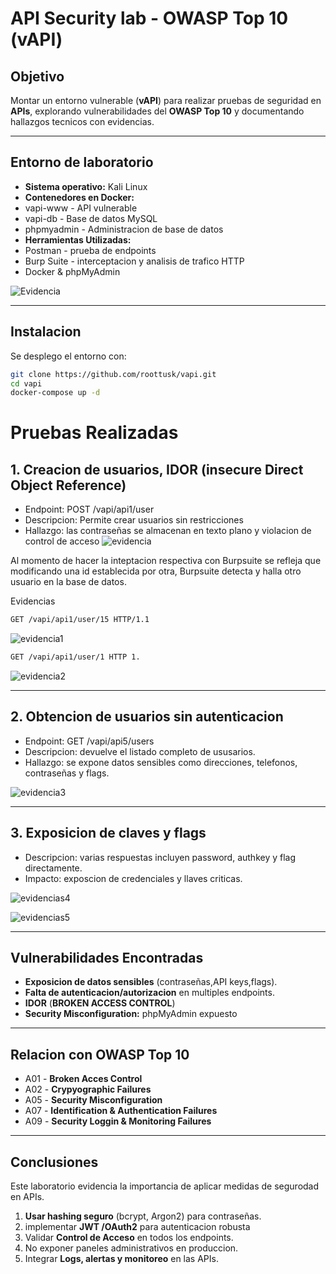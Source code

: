 # API Security lab - OWASP Top 10 (vAPI)

## Objetivo 
Montar un entorno vulnerable (**vAPI**) para realizar pruebas de seguridad en **APIs**, explorando vulnerabilidades del **OWASP Top 10** y documentando hallazgos tecnicos con evidencias.

---
## Entorno de laboratorio
- **Sistema operativo:** Kali Linux
- **Contenedores en Docker:** 
- vapi-www - API vulnerable
- vapi-db - Base de datos MySQL 
- phpmyadmin - Administracion de base de datos
- **Herramientas Utilizadas:**
- Postman - prueba de endpoints
- Burp Suite - interceptacion y analisis de trafico HTTP 
- Docker & phpMyAdmin

![Evidencia](screenshot/Dock.png)

---

## Instalacion 
Se desplego el entorno con: 
```bash
git clone https://github.com/roottusk/vapi.git
cd vapi
docker-compose up -d
```
# Pruebas Realizadas 

## 1. Creacion de  usuarios, IDOR (insecure Direct Object Reference) 
- Endpoint: POST /vapi/api1/user
- Descripcion: Permite crear usuarios sin restricciones 
- Hallazgo: las contraseñas se almacenan en texto plano y violacion de control de acceso
![evidencia](screenshot/postman.png)

Al momento de hacer la inteptacion respectiva con Burpsuite se refleja que  modificando una id establecida por otra, Burpsuite detecta y halla otro usuario en la base de datos.

Evidencias


```bash
GET /vapi/api1/user/15 HTTP/1.1
```
![evidencia1](screenshot/burpost.png)

```bash
GET /vapi/api1/user/1 HTTP 1.
```
![evidencia2](screenshot/burpost1.png)

---

## 2. Obtencion de usuarios sin autenticacion 
- Endpoint: GET /vapi/api5/users 
- Descripcion: devuelve el listado completo de ususarios. 
- Hallazgo: se expone datos sensibles como direcciones, telefonos, contraseñas y flags.

![evidencia3](screenshot/burpsuite6.png)

---

## 3. Exposicion de claves y flags

- Descripcion: varias respuestas incluyen password, authkey y flag directamente.
- Impacto: exposcion de credenciales y llaves criticas.  

![evidencias4](screenshot/burppost7.png)


![evidencias5](screenshot/burpost8.png)

----
## Vulnerabilidades Encontradas
- **Exposicion de datos sensibles** (contraseñas,API keys,flags).
- **Falta de autenticacion/autorizacion** en multiples endpoints. 
- **IDOR** (**BROKEN ACCESS CONTROL**)
- **Security Misconfiguration:** phpMyAdmin expuesto

---


## Relacion con OWASP Top 10 
- A01 - **Broken Acces Control**
- A02 - **Crypyographic Failures**
- A05 - **Security Misconfiguration** 
- A07 - **Identification & Authentication Failures**
- A09 - **Security Loggin & Monitoring Failures**
---


## Conclusiones 
Este laboratorio evidencia la importancia de aplicar medidas de segurodad en APIs. 

1. **Usar hashing seguro** (bcrypt, Argon2) para contraseñas.
2. implementar **JWT /OAuth2** para autenticacion robusta 
3. Validar **Control de Acceso** en todos los endpoints.
4. No exponer paneles administrativos en produccion.
5. Integrar **Logs, alertas y monitoreo** en las APIs.